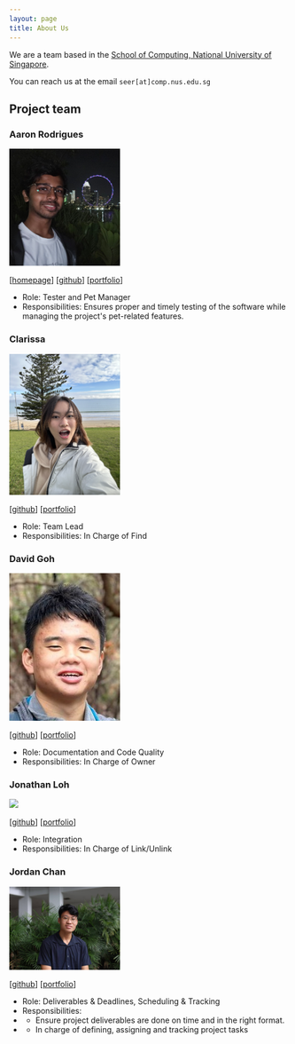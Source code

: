 ```yaml
---
layout: page
title: About Us
---
```


We are a team based in the [School of Computing, National University of Singapore](https://www.comp.nus.edu.sg).

You can reach us at the email `seer[at]comp.nus.edu.sg`

## Project team

### Aaron Rodrigues

<img src="images/runus01.png" width="200px">

[[homepage](http://www.comp.nus.edu.sg/~damithch)]
[[github](https://github.com/runus01)]
[[portfolio](team/runus01.md)]

- Role: Tester and Pet Manager
- Responsibilities: Ensures proper and timely testing of the software while managing the project's pet-related features.

### Clarissa

<img src="images/clarissatjx.png" width="200px">

[[github](http://github.com/clarissatjx)]
[[portfolio](team/johndoe.md)]

- Role: Team Lead
- Responsibilities: In Charge of Find

### David Goh

<img src="images/davidgohzk.png" width="200px">

[[github](https://github.com/daivdgohzk)] [[portfolio](team/johndoe.md)]

- Role: Documentation and Code Quality
- Responsibilities: In Charge of Owner

### Jonathan Loh

<img src="images/jloh02.png" width="200px">

[[github](https://github.com/jloh02)]
[[portfolio](team/jloh02.md)]

- Role: Integration
- Responsibilities: In Charge of Link/Unlink

### Jordan Chan

<img src="images/naythee169.png" width="200px">

[[github](http://github.com/naythee169)]
[[portfolio](team/johndoe.md)]

- Role: Deliverables & Deadlines, Scheduling & Tracking
- Responsibilities:
- - Ensure project deliverables are done on time and in the right format.
- - In charge of defining, assigning and tracking project tasks
